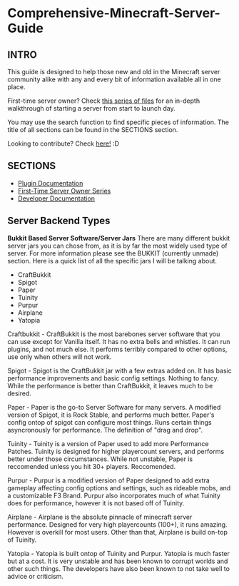 # Comprehensive-Minecraft-Server-Guide
## INTRO
This guide is designed to help those new and old in the Minecraft server community alike with any and every bit of information available all in one place.

First-time server owner? Check [this series of files](Basics/Basics_Planning.md) for an in-depth walkthrough of starting a server from start to launch day.

You may use the search function to find specific pieces of information. The title of all sections can be found in the SECTIONS section.

Looking to contribute? Check [here!](Contributing.md) :D

## SECTIONS
- [Plugin Documentation](Plugins/Plugin_Index.md)
- [First-Time Server Owner Series](Basics/Basics_Planning.md)
- [Developer Documentation](Dev/Dev_Index.md)

## Server Backend Types

**Bukkit Based Server Software/Server Jars**
There are many different bukkit server jars you can chose from, as it is by far the most widely used type of server. For more information please see the BUKKIT (currently unmade) section. Here is a quick list of all the specific jars I will be talking about.

- CraftBukkit
- Spigot
- Paper
- Tuinity
- Purpur
- Airplane
- Yatopia

Craftbukkit - CraftBukkit is the most barebones server software that you can use except for Vanilla itself. It has no extra bells and whistles.
			  	It can run plugins, and not much else. It performs terribly compared to other options, use only when others will not work.
			  	
Spigot - Spigot is the CraftBukkit jar with a few extras added on. It has basic performance improvements and basic config settings. Nothing to fancy.
			While the performance is better than CraftBukkit, it leaves much to be desired. 

Paper - Paper is the go-to Server Software for many servers. A modified version of Spigot, it is Rock Stable, and performs much better. Paper's config
        ontop of spigot can configure most things. Runs certain things asyncronously for performance. The definition of "drag and drop".

Tuinity - Tuinity is a version of Paper used to add more Performance Patches. Tuinity is designed for higher playercount servers, and performs better under those circumstances.
		    While not unstable, Paper is reccomended unless you hit 30+ players. Reccomended.

Purpur - Purpur is a modified version of Paper designed to add extra gameplay affecting config options and settings, such as rideable mobs, and a customizable F3 Brand.
			Purpur also incorporates much of what Tuinity does for performance, however it is not based off of Tuinity. 
			
			
Airplane - Airplane is the absolute pinnacle of minecraft server performance. Designed for very high playercounts (100+), it runs amazing. However is overkill for most users.
				Other than that, Airplane is build on-top of Tuinity. 


Yatopia - Yatopia is built ontop of Tuinity and Purpur. Yatopia is much faster but at a cost. It is very unstable and has been known to corrupt worlds and other such things.
			The developers have also been known to not take well to advice or criticism. 